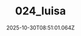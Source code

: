 ---
title: "024_luisa"
description: ""
image: "/uploads/photos/1761814261059-024_luisa.webp"
display: "/uploads/photos/1761814261059-024_luisa-display.webp"
thumbnail: "/uploads/photos/1761814261059-024_luisa-thumb.webp"
width: 4000
height: 6000
featured: false
date: 2025-10-30T08:51:01.064Z
order: 0
---